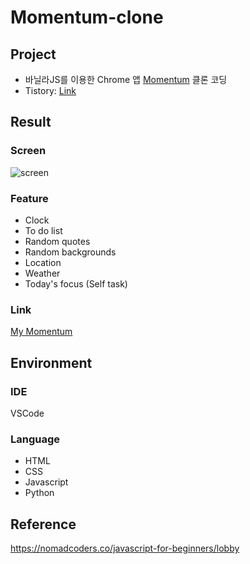 # Momentum-clone

## Project
* 바닐라JS를 이용한 Chrome 앱 [Momentum](https://chrome.google.com/webstore/detail/momentum/laookkfknpbbblfpciffpaejjkokdgca?utm_source=chrome-ntp-icon) 클론 코딩
* Tistory: [Link](https://chaennie.tistory.com/category/Clone%20Coding/Momentum)

## Result
### Screen
![screen](https://user-images.githubusercontent.com/85024598/126061900-98e36f21-7660-484d-9b91-177efbc0dd74.png)

### Feature
- Clock
- To do list
- Random quotes
- Random backgrounds
- Location
- Weather
- Today's focus (Self task)

### Link
[My Momentum](https://chchaeun.github.io/Momentum-clone/)

## Environment
### IDE
VSCode
### Language
- HTML
- CSS
- Javascript
- Python

## Reference
https://nomadcoders.co/javascript-for-beginners/lobby

